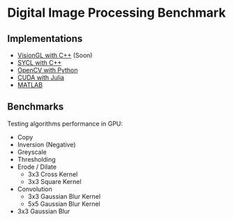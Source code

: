 # Digital Image Processing Benchmark

## Implementations

- [VisionGL with C++](visiongl/) (Soon)
- [SYCL with C++](sycl/)
- [OpenCV with Python](opencv/)
- [CUDA with Julia](cuda/)
- [MATLAB](matlab/)

## Benchmarks

Testing algorithms performance in GPU:
- Copy
- Inversion (Negative)
- Greyscale
- Thresholding
- Erode / Dilate
  - 3x3 Cross Kernel
  - 3x3 Square Kernel
- Convolution
  - 3x3 Gaussian Blur Kernel
  - 5x5 Gaussian Blur Kernel
- 3x3 Gaussian Blur

